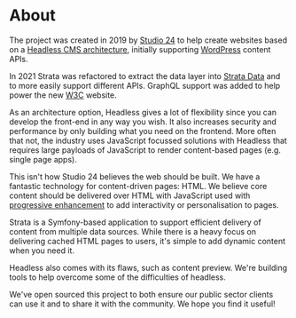 # About

The project was created in 2019 by [Studio 24](https://www.studio24.net/) to help create websites based on a
[Headless CMS architecture](https://www.studio24.net/blog/what-is-a-headless-cms/), initially supporting
[WordPress](https://wordpress.org/) content APIs.

In 2021 Strata was refactored to extract the data layer into [Strata Data](https://github.com/strata/data)
and to more easily support different APIs. GraphQL support was added to help power the new [W3C](https://www.w3.org/)
website.

As an architecture option, Headless gives a lot of flexibility since you can develop the front-end in any way you wish.
It also increases security and performance by only building what you need on the frontend. More often that not, the
industry uses JavaScript focussed solutions with Headless that requires large payloads of
JavaScript to render content-based pages (e.g. single page apps).

This isn't how Studio 24 believes the web should be built. We have a fantastic technology for content-driven pages:
HTML. We believe core content should be delivered over HTML with JavaScript used with
[progressive enhancement](https://www.gov.uk/service-manual/technology/using-progressive-enhancement) to add
interactivity or personalisation to pages.

Strata is a Symfony-based application to support efficient delivery of content from multiple data sources. While there is
a heavy focus on delivering cached HTML pages to users, it's simple to add dynamic content when you need it.

Headless also comes with its flaws, such as content preview. We're building tools to help overcome some of the
difficulties of headless.

We've open sourced this project to both ensure our public sector clients can use it and to share it with the community.
We hope you find it useful! 
